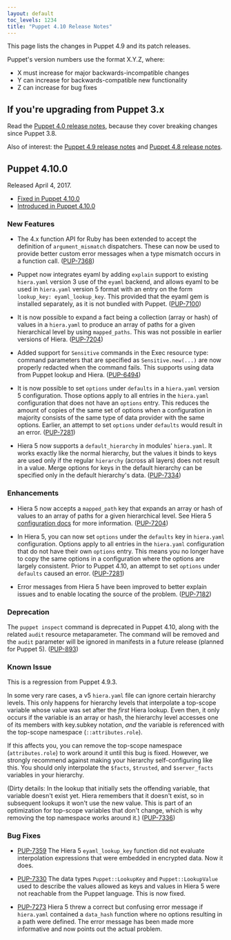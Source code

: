 ```yaml
---
layout: default
toc_levels: 1234
title: "Puppet 4.10 Release Notes"
---
```


This page lists the changes in Puppet 4.9 and its patch releases.

Puppet's version numbers use the format X.Y.Z, where:

* X must increase for major backwards-incompatible changes
* Y can increase for backwards-compatible new functionality
* Z can increase for bug fixes

## If you're upgrading from Puppet 3.x

Read the [Puppet 4.0 release notes](/puppet/4.0/release_notes.html), because they cover breaking changes since Puppet 3.8.

Also of interest: the [Puppet 4.9 release notes](/puppet/4.9/release_notes.html) and [Puppet 4.8 release notes](/puppet/4.8/release_notes.html).

## Puppet 4.10.0

Released April 4, 2017.

* [Fixed in Puppet 4.10.0](https://tickets.puppetlabs.com/issues/?jql=fixVersion+%3D+%27PUP+4.10.0%27)
* [Introduced in Puppet 4.10.0](https://tickets.puppetlabs.com/issues/?jql=affectedVersion+%3D+%27PUP+4.10.0%27)


### New Features

* The 4.x function API for Ruby has been extended to accept the definition of `argument_mismatch` dispatchers. These can now be used to provide better custom error messages when a type mismatch occurs in a function call. ([PUP-7368](https://tickets.puppetlabs.com/browse/PUP-7368))

* Puppet now integrates eyaml by adding `explain` support to existing `hiera.yaml` version 3 use of the `eyaml` backend, and allows eyaml to be used in `hiera.yaml` version 5 format with an entry on the form `lookup_key: eyaml_lookup_key`. This provided that the eyaml gem is installed separately, as it is not bundled with Puppet. ([PUP-7100](https://tickets.puppetlabs.com/browse/PUP-7100))

* It is now possible to expand a fact being a collection (array or hash) of values in a `hiera.yaml` to produce an array of paths for a given hierarchical level by using `mapped_paths`. This was not possible in earlier versions of Hiera. ([PUP-7204](https://tickets.puppetlabs.com/browse/PUP-7204))

* Added support for `Sensitive` commands in the Exec resource type: 
command parameters that are specified as `Sensitive.new(...)` are now 
properly redacted when the command fails. This supports using data from Puppet lookup and Hiera. ([PUP-6494](https://tickets.puppetlabs.com/browse/PUP-6494))

* It is now possible to set `options` under `defaults` in a `hiera.yaml` version 5 configuration. Those options apply to all entries in the `hiera.yaml` configuration that does not have an `options` entry. This reduces the amount of copies of the same set of options when a configuration in majority consists of the same type of data provider with the same options. Earlier, an attempt to set `options` under `defaults` would result in an error. ([PUP-7281](https://tickets.puppetlabs.com/browse/PUP-7281))

* Hiera 5 now supports a `default_hierarchy` in modules' `hiera.yaml`. It works exactly like the normal hierarchy, but the values it binds to keys are used only if the regular `hierarchy` (across all layers) does not result in a value. Merge options for keys in the default hierarchy can be specified only in the default hierarchy's data. ([PUP-7334](https://tickets.puppetlabs.com/browse/PUP-7334))

### Enhancements

* Hiera 5 now accepts a `mapped_path` key that expands an array or hash of values to an array of paths for a given hierarchical level. See Hiera 5 [configuration docs](https://docs.puppet.com/puppet/latest/hiera_config_yaml_5.html#configuring-a-hierarchy-level-built-in-backends) for more information. ([PUP-7204](https://tickets.puppetlabs.com/browse/PUP-7204))

* In Hiera 5, you can now set `options` under the `defaults` key in `hiera.yaml` configuration. Options apply to all entries in the `hiera.yaml` configuration that do not have their own `options` entry. This means you no longer have to copy the same options in a configuration where the options are largely consistent. Prior to Puppet 4.10, an attempt to set `options` under `defaults` caused an error. ([PUP-7281](https://tickets.puppetlabs.com/browse/PUP-7281))

* Error messages from Hiera 5 have been improved to better explain issues and to enable locating the source of the problem. ([PUP-7182](https://tickets.puppetlabs.com/browse/PUP-7182))


### Deprecation

The `puppet inspect` command is deprecated in Puppet 4.10, along with the related `audit` resource metaparameter. The command will be removed and the `audit` parameter will be ignored in manifests in a future release (planned for Puppet 5). ([PUP-893](https://tickets.puppetlabs.com/browse/PUP-893))

### Known Issue

This is a regression from Puppet 4.9.3. 

In some very rare cases, a v5 `hiera.yaml` file can ignore certain hierarchy levels. This only happens for hierarchy levels that interpolate a top-scope variable whose value was set after the _first_ Hiera lookup. Even then, it only occurs if the variable is an array or hash, the hierarchy level accesses one of its members with key.subkey notation, _and_ the variable is referenced with the top-scope namespace (`::attributes.role`). 

If this affects you, you can remove the top-scope namespace (`attributes.role`) to work around it until this bug is fixed. However, we strongly recommend against making your hierarchy self-configuring like this. You should only interpolate the `$facts`, `$trusted`, and `$server_facts` variables in your hierarchy. 

(Dirty details: In the lookup that initially sets the offending variable, that variable doesn't exist yet. Hiera remembers that it doesn't exist, so in subsequent lookups it won't use the new value. This is part of an optimization for top-scope variables that don't change, which is why removing the top namespace works around it.) ([PUP-7336](https://tickets.puppetlabs.com/browse/PUP-7336))

### Bug Fixes

* [PUP-7359](https://tickets.puppetlabs.com/browse/PUP-7359) The Hiera 5 `eyaml_lookup_key` function did not evaluate interpolation expressions that were embedded in encrypted data. Now it does.

* [PUP-7330](https://tickets.puppetlabs.com/browse/PUP-7330) The data types `Puppet::LookupKey` and `Puppet::LookupValue` used to describe the values allowed as keys and values in Hiera 5 were not reachable from the Puppet language. This is now fixed.

* [PUP-7273](https://tickets.puppetlabs.com/browse/PUP-7273) Hiera 5 threw a correct but confusing error message if `hiera.yaml` contained a `data_hash` function where no options resulting in a path were defined. The error message has been made more informative and now points out the actual problem.

